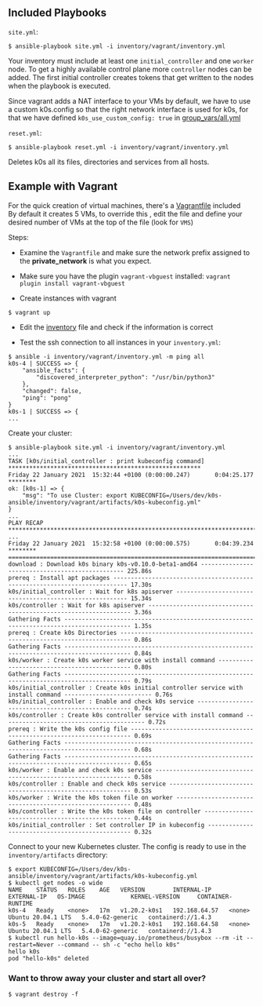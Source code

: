 ## Included Playbooks

`site.yml`:

```ShellSession
$ ansible-playbook site.yml -i inventory/vagrant/inventory.yml
```

Your inventory must include at least one `initial_controller` and one `worker` node. To get a highly available control plane more `controller` nodes can be added. The first initial controller creates tokens that get written to the nodes when the playbook is executed.

Since vagrant adds a NAT interface to your VMs by default, we have to use a custom k0s.config so that the right network interface is used for k0s, for that we have defined `k0s_use_custom_config: true` in [group_vars/all.yml](inventory/vagrant/group_vars/all.yml)

`reset.yml`:

```ShellSession
$ ansible-playbook reset.yml -i inventory/vagrant/inventory.yml
```

Deletes k0s all its files, directories and services from all hosts.

## Example with Vagrant

For the quick creation of virtual machines, there's a [Vagrantfile](Vagrantfile) included  
By default it creates 5 VMs, to override this , edit the file and define your desired number of VMs at the top of the file (look for `VMS`)

Steps:

- Examine the `Vagrantfile` and make sure the network prefix assigned to the **private_network** is what you expect.

- Make sure you have the plugin `vagrant-vbguest` installed: `vagrant plugin install vagrant-vbguest`

- Create instances with vagrant

```ShellSession
$ vagrant up
```

- Edit the [inventory](inventory/vagrant/inventory.yml) file and check if the information is correct

- Test the ssh connection to all instances in your `inventory.yml`:

```ShellSession
$ ansible -i inventory/vagrant/inventory.yml -m ping all
k0s-4 | SUCCESS => {
    "ansible_facts": {
        "discovered_interpreter_python": "/usr/bin/python3"
    },
    "changed": false,
    "ping": "pong"
}
k0s-1 | SUCCESS => {
...
```

Create your cluster:

```ShellSession
$ ansible-playbook site.yml -i inventory/vagrant/inventory.yml
...
TASK [k0s/initial_controller : print kubeconfig command] *******************************************************
Friday 22 January 2021  15:32:44 +0100 (0:00:00.247)       0:04:25.177 ********
ok: [k0s-1] => {
    "msg": "To use Cluster: export KUBECONFIG=/Users/dev/k0s-ansible/inventory/vagrant/artifacts/k0s-kubeconfig.yml"
}
...
PLAY RECAP *****************************************************************************************************
...
Friday 22 January 2021  15:32:58 +0100 (0:00:00.575)       0:04:39.234 ********
===============================================================================
download : Download k0s binary k0s-v0.10.0-beta1-amd64 ------------------------------------------------ 225.86s
prereq : Install apt packages -------------------------------------------------------------------------- 17.30s
k0s/initial_controller : Wait for k8s apiserver -------------------------------------------------------- 15.34s
k0s/controller : Wait for k8s apiserver ----------------------------------------------------------------- 3.36s
Gathering Facts ----------------------------------------------------------------------------------------- 1.35s
prereq : Create k0s Directories ------------------------------------------------------------------------- 0.86s
Gathering Facts ----------------------------------------------------------------------------------------- 0.84s
k0s/worker : Create k0s worker service with install command --------------------------------------------- 0.80s
Gathering Facts ----------------------------------------------------------------------------------------- 0.79s
k0s/initial_controller : Create k0s initial controller service with install command ------------------------- 0.76s
k0s/initial_controller : Enable and check k0s service --------------------------------------------------- 0.74s
k0s/controller : Create k0s controller service with install command ----------------------------------------- 0.72s
prereq : Write the k0s config file ---------------------------------------------------------------------- 0.69s
Gathering Facts ----------------------------------------------------------------------------------------- 0.68s
Gathering Facts ----------------------------------------------------------------------------------------- 0.65s
k0s/worker : Enable and check k0s service --------------------------------------------------------------- 0.58s
k0s/controller : Enable and check k0s service ----------------------------------------------------------- 0.53s
k0s/worker : Write the k0s token file on worker --------------------------------------------------------- 0.48s
k0s/controller : Write the k0s token file on controller ------------------------------------------------- 0.44s
k0s/initial_controller : Set controller IP in kubeconfig ------------------------------------------------ 0.32s
```

Connect to your new Kubernetes cluster. The config is ready to use in the `inventory/artifacts` directory:

```ShellSession
$ export KUBECONFIG=/Users/dev/k0s-ansible/inventory/vagrant/artifacts/k0s-kubeconfig.yml
$ kubectl get nodes -o wide
NAME    STATUS   ROLES    AGE   VERSION        INTERNAL-IP     EXTERNAL-IP   OS-IMAGE             KERNEL-VERSION     CONTAINER-RUNTIME
k0s-4   Ready    <none>   17m   v1.20.2-k0s1   192.168.64.57   <none>        Ubuntu 20.04.1 LTS   5.4.0-62-generic   containerd://1.4.3
k0s-5   Ready    <none>   17m   v1.20.2-k0s1   192.168.64.58   <none>        Ubuntu 20.04.1 LTS   5.4.0-62-generic   containerd://1.4.3
$ kubectl run hello-k0s --image=quay.io/prometheus/busybox --rm -it --restart=Never --command -- sh -c "echo hello k0s"
hello k0s
pod "hello-k0s" deleted
```

### Want to throw away your cluster and start all over?

```ShellSession
$ vagrant destroy -f
```
